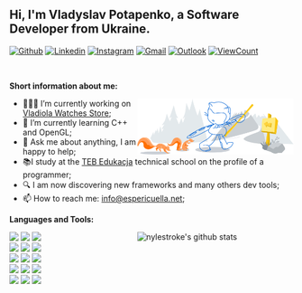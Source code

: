 ## Hi, I'm Vladyslav Potapenko, a Software Developer from Ukraine.

[![Github](https://img.shields.io/badge/-Github-000?style=flat&logo=Github&logoColor=white)](https://github.com/espericuella)
[![Linkedin](https://img.shields.io/badge/-LinkedIn-blue?style=flat&logo=Linkedin&logoColor=white)](https://www.linkedin.com/in/vladyslav-potapenko-554930261/)
[![Instagram](https://img.shields.io/badge/-Instagram-c13584?style=flat&labelColor=c13584&logo=instagram&logoColor=white)](https://www.instagram.com/espericuella/)
[![Gmail](https://img.shields.io/badge/-Gmail-c14438?style=flat&logo=Gmail&logoColor=white)](mailto:info@espericuella.net)
[![Outlook](https://img.shields.io/badge/-Outlook-0078D4?style=flat&logo=Microsoft-Outlook&logoColor=white)](mailto:vpotapenko@outlook.com)
[![ViewCount](https://views.whatilearened.today/views/github/espericuella/espericuella.svg)](https://views.whatilearened.today/views/github/espericuella/espericuella.svg)

&nbsp;

**Short information about me:**

<img width="55%" align="right" alt="Github" src="./banner.svg" />

- 👨🏽‍💻 I’m currently working on [Vladiola Watches Store](https://github.com/espericuella/vladiola-watches);
- 🌱 I’m currently learning C++ and OpenGL; 
- 💬 Ask me about anything, I am happy to help;
- 📚I study at the [TEB Edukacja](https://technikum.pl/) technical school on the profile of a programmer;
- 🔍 I am now discovering new frameworks and many others dev tools;
- 📫 How to reach me: info@espericuella.net;

**Languages and Tools:** 

<p>
  <a href="https://github.com/espericuella/">
    <img width="55%" align="right" alt="nylestroke's github stats" src="https://github-readme-stats.vercel.app/api?username=espericuella&show_icons=true&hide_border=true" />
  </a>

  <code><img width="10%" src="https://www.vectorlogo.zone/logos/typescriptlang/typescriptlang-ar21.svg"></code>
  <code><img width="10%" src="https://www.vectorlogo.zone/logos/angular/angular-ar21.svg"></code>
  <code><img width="10%" src="https://www.vectorlogo.zone/logos/nestjs/nestjs-ar21.svg"></code>
  <br />
  <code><img width="10%" src="https://www.vectorlogo.zone/logos/js_webpack/js_webpack-ar21.svg"></code>
  <code><img width="10%" src="https://www.vectorlogo.zone/logos/eslint/eslint-ar21.svg"></code>
  <code><img width="10%" src="https://www.vectorlogo.zone/logos/json/json-ar21.svg"></code>
  <br />
  <code><img width="10%" src="https://www.vectorlogo.zone/logos/grpcio/grpcio-ar21.svg"></code>
  <code><img width="10%" src="https://www.vectorlogo.zone/logos/expressjs/expressjs-ar21.svg"></code>
  <code><img width="10%" src="https://www.vectorlogo.zone/logos/amazon_aws/amazon_aws-ar21.svg"></code>
  <br />
  <code><img width="10%" src="https://www.vectorlogo.zone/logos/mysql/mysql-ar21.svg"></code>
  <code><img width="10%" src="https://www.vectorlogo.zone/logos/postgresql/postgresql-ar21.svg"></code>
  <code><img width="10%" src="https://www.vectorlogo.zone/logos/graphql/graphql-ar21.svg"></code>
  <br />
  <code><img width="10%" src="https://www.vectorlogo.zone/logos/git-scm/git-scm-ar21.svg"></code>
  <code><img width="10%" src="https://www.vectorlogo.zone/logos/yaml/yaml-ar21.svg"></code>
  <code><img width="10%" src="https://www.vectorlogo.zone/logos/jetbrains/jetbrains-ar21.svg"></code>
</p>
